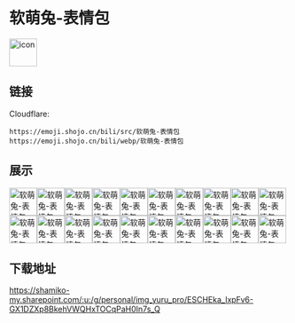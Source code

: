 # 软萌兔-表情包
<img src="https://emoji.shojo.cn/bili/src/软萌兔-表情包/icon.png" width="50" height="50" alt="icon">

## 链接
Cloudflare:
```
https://emoji.shojo.cn/bili/src/软萌兔-表情包
https://emoji.shojo.cn/bili/webp/软萌兔-表情包
```
## 展示
<img src="https://emoji.shojo.cn/bili/src/软萌兔-表情包/软萌兔-表情包-无语.png" width="50" height="50" alt="软萌兔-表情包-无语"><img src="https://emoji.shojo.cn/bili/src/软萌兔-表情包/软萌兔-表情包-害怕.png" width="50" height="50" alt="软萌兔-表情包-害怕"><img src="https://emoji.shojo.cn/bili/src/软萌兔-表情包/软萌兔-表情包-爱你.png" width="50" height="50" alt="软萌兔-表情包-爱你"><img src="https://emoji.shojo.cn/bili/src/软萌兔-表情包/软萌兔-表情包-不懂.png" width="50" height="50" alt="软萌兔-表情包-不懂"><img src="https://emoji.shojo.cn/bili/src/软萌兔-表情包/软萌兔-表情包-震惊.png" width="50" height="50" alt="软萌兔-表情包-震惊"><img src="https://emoji.shojo.cn/bili/src/软萌兔-表情包/软萌兔-表情包-Hi.png" width="50" height="50" alt="软萌兔-表情包-Hi"><img src="https://emoji.shojo.cn/bili/src/软萌兔-表情包/软萌兔-表情包-太甜了.png" width="50" height="50" alt="软萌兔-表情包-太甜了"><img src="https://emoji.shojo.cn/bili/src/软萌兔-表情包/软萌兔-表情包-爱了.png" width="50" height="50" alt="软萌兔-表情包-爱了"><img src="https://emoji.shojo.cn/bili/src/软萌兔-表情包/软萌兔-表情包-GOOD.png" width="50" height="50" alt="软萌兔-表情包-GOOD"><img src="https://emoji.shojo.cn/bili/src/软萌兔-表情包/软萌兔-表情包-BAD.png" width="50" height="50" alt="软萌兔-表情包-BAD"><img src="https://emoji.shojo.cn/bili/src/软萌兔-表情包/软萌兔-表情包-我自闭了.png" width="50" height="50" alt="软萌兔-表情包-我自闭了"><img src="https://emoji.shojo.cn/bili/src/软萌兔-表情包/软萌兔-表情包-哎.png" width="50" height="50" alt="软萌兔-表情包-哎"><img src="https://emoji.shojo.cn/bili/src/软萌兔-表情包/软萌兔-表情包-就是我的.png" width="50" height="50" alt="软萌兔-表情包-就是我的"><img src="https://emoji.shojo.cn/bili/src/软萌兔-表情包/软萌兔-表情包-就是你的.png" width="50" height="50" alt="软萌兔-表情包-就是你的"><img src="https://emoji.shojo.cn/bili/src/软萌兔-表情包/软萌兔-表情包-什么.png" width="50" height="50" alt="软萌兔-表情包-什么"><img src="https://emoji.shojo.cn/bili/src/软萌兔-表情包/软萌兔-表情包-优秀.png" width="50" height="50" alt="软萌兔-表情包-优秀"><img src="https://emoji.shojo.cn/bili/src/软萌兔-表情包/软萌兔-表情包-我的天呐.png" width="50" height="50" alt="软萌兔-表情包-我的天呐"><img src="https://emoji.shojo.cn/bili/src/软萌兔-表情包/软萌兔-表情包-有八卦.png" width="50" height="50" alt="软萌兔-表情包-有八卦"><img src="https://emoji.shojo.cn/bili/src/软萌兔-表情包/软萌兔-表情包-谁在叫我.png" width="50" height="50" alt="软萌兔-表情包-谁在叫我"><img src="https://emoji.shojo.cn/bili/src/软萌兔-表情包/软萌兔-表情包-忽然出现.png" width="50" height="50" alt="软萌兔-表情包-忽然出现">

## 下载地址

https://shamiko-my.sharepoint.com/:u:/g/personal/img_yuru_pro/ESCHEka_IxpFv6-GX1DZXp8BkehVWQHxTOCqPaH0In7s_Q